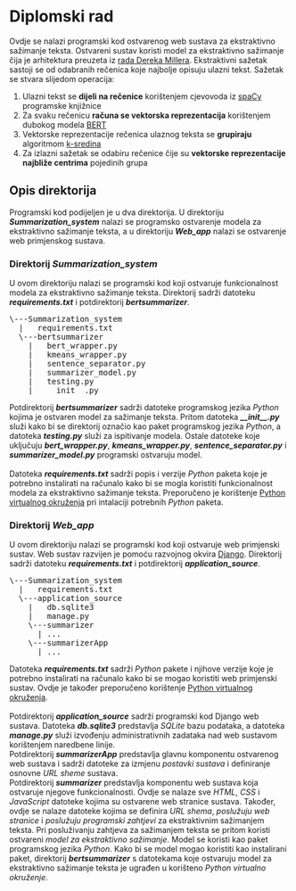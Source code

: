 # Diplomski rad
Ovdje se nalazi programski kod ostvarenog web sustava za ekstraktivno sažimanje teksta. Ostvareni sustav koristi model za ekstraktivno sažimanje čija je arhitektura preuzeta iz <a href="https://arxiv.org/abs/1906.04165">rada Dereka Millera</a>. Ekstraktivni sažetak sastoji se od odabranih rečenica koje najbolje opisuju ulazni tekst. Sažetak se stvara slijedom operacija: 
<ol>
  <li>Ulazni tekst se <b>dijeli na rečenice</b> korištenjem cjevovoda iz <a href="https://spacy.io/usage/spacy-101#pipelines">spaCy</a> programske knjižnice</li>
  <li>Za svaku rečenicu <b>računa se vektorska reprezentacija</b> korištenjem dubokog modela  <a href="https://arxiv.org/abs/1810.04805">BERT</a></li>
  <li>Vektorske reprezentacije rečenica ulaznog teksta se <b>grupiraju</b> algoritmom <a href="https://stanford.edu/~cpiech/cs221/handouts/kmeans.html">k-sredina</a></li>
  <li>Za izlazni sažetak se odabiru rečenice čije su <b>vektorske reprezentacije najbliže centrima</b> pojedinih grupa</li>
</ol>  

## Opis direktorija
Programski kod podijeljen je u dva direktorija. U direktoriju ***Summarization_system*** nalazi se programsko ostvarenje modela za ekstraktivno sažimanje teksta, a u direktoriju ***Web_app*** nalazi se ostvarenje web primjenskog sustava.
### Direktorij *Summarization_system*
U ovom direktoriju nalazi se programski kod koji ostvaruje funkcionalnost modela za ekstraktivno sažimanje teksta. Direktorij sadrži datoteku ***requirements.txt*** i potdirektorij ***bertsummarizer***.
<pre>
\---Summarization_system
  |   requirements.txt 
  \---bertsummarizer
    |   bert_wrapper.py
    |   kmeans_wrapper.py
    |   sentence_separator.py
    |   summarizer_model.py
    |   testing.py
    |   __init__.py
</pre>
Potdirektorij ***bertsummarizer*** sadrži datoteke programskog jezika *Python* kojima je ostvaren model za sažimanje teksta. Pritom datoteka ***\_\_init\_\_.py*** služi kako bi se direktorij označio kao paket programskog jezika *Python*, a datoteka ***testing.py*** služi za ispitivanje modela. Ostale datoteke koje uključuju ***bert_wrapper.py***, ***kmeans_wrapper.py***, ***sentence_separator.py*** i ***summarizer_model.py*** programski ostvaruju model.</br></br>
Datoteka ***requirements.txt*** sadrži popis i verzije *Python* paketa koje je potrebno instalirati na računalo kako bi se mogla koristiti funkcionalnost modela za ekstraktivno sažimanje teksta. Preporučeno je korištenje <a href="https://docs.python.org/3/library/venv.html">Python virtualnog okruženja</a> pri intalaciji potrebnih *Python* paketa. 
### Direktorij *Web_app*
U ovom direktoriju nalazi se programski kod koji ostvaruje web primjenski sustav. Web sustav razvijen je pomoću razvojnog okvira <a href="https://www.djangoproject.com/">Django</a>. Direktorij sadrži datoteku ***requirements.txt*** i potdirektorij ***application_source***.
<pre>
\---Summarization_system
  |   requirements.txt 
  \---application_source
    |   db.sqlite3
    |   manage.py
    \---summarizer
      | ...
    \---summarizerApp
      | ...
</pre>
Datoteka ***requirements.txt*** sadrži *Python* pakete i njihove verzije koje je potrebno instalirati na računalo kako bi se mogao koristiti web primjenski sustav. Ovdje je također preporučeno korištenje <a href="https://docs.python.org/3/library/venv.html">Python virtualnog okruženja</a>.</br></br>
Potdirektorij ***application_source*** sadrži programski kod Django web sustava. Datoteka ***db.sqlite3*** predstavlja *SQLite* bazu podataka, a datoteka ***manage.py*** služi izvođenju administrativnih zadataka nad web sustavom korištenjem naredbene linije.  
Potdirektorij ***summarizerApp*** predstavlja glavnu komponentu ostvarenog web sustava i sadrži datoteke za izmjenu *postavki sustava* i definiranje osnovne *URL sheme* sustava.</br>
Potdirektorij ***summarizer*** predstavlja komponentu web sustava koja ostvaruje njegove funkcionalnosti. Ovdje se nalaze sve *HTML*, *CSS* i *JavaScript* datoteke kojima su ostvarene web stranice sustava. Također, ovdje se nalaze datoteke kojima se definira *URL shema*, *poslužuju web stranice* i *poslužuju programski zahtjevi* za ekstraktivnim sažimanjem teksta. Pri posluživanju zahtjeva za sažimanjem teksta se pritom koristi ostvareni *model za ekstraktivno sažimanje*. Model se koristi kao paket programskog jezika *Python*. Kako bi se model mogao koristiti kao instalirani paket, direktorij ***bertsummarizer*** s datotekama koje ostvaruju model za ekstraktivno sažimanje teksta je ugrađen u korišteno *Python virtualno okruženje*.
